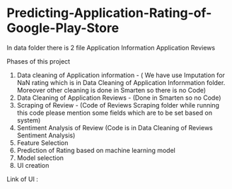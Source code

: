 # Predicting-Application-Rating-of-Google-Play-Store

In data folder there is 2 file 
  Application Information
  Application Reviews 

Phases of this project
  1) Data cleaning of Application information - ( We have use Imputation for NaN rating which is in Data Cleaning of Application Infornmation folder. Moreover other cleaning is done in Smarten so there is no Code)
  2) Data Cleaning of Application Reviews - (Done in Smarten so no Code)
  3) Scraping of Review - (Code of Reviews Scraping folder while running this code please mention some fields which are to be set based on                            system) 
  4) Sentiment Analysis of Review (Code is in Data Cleaning of Reviews Sentiment Analysis)
  5) Feature Selection  
  6) Prediction of Rating based on machine learning model 
  7) Model selection
  8) UI creation 
  
Link of UI : 
